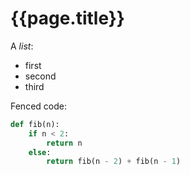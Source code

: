 ---
---

# {{page.title}}

A *list*:

- first
- second
- third

Fenced code:

```python
def fib(n):
    if n < 2:
        return n
    else:
        return fib(n - 2) + fib(n - 1)
```
